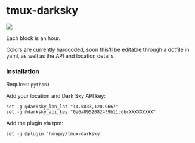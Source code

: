 # tmux-darksky

![](https://user-images.githubusercontent.com/1647347/31725286-8c6ebc2c-b456-11e7-8e14-84b77f447e57.png)

Each block is an hour.

Colors are currently hardcoded, soon this'll be editable through a dotfile in yaml, as well as the API and location details.

### Installation

Requires: `python3`

Add your location and Dark Sky API key:

```
set -g @darksky_lon_lat "14.5833,120.9667"
set -g @darksky_api_key "0a6a8952082439b11cdbcXXXXXXXXX"
```

Add the plugin via tpm:

```
set -g @plugin 'hmngwy/tmux-darksky'
```

